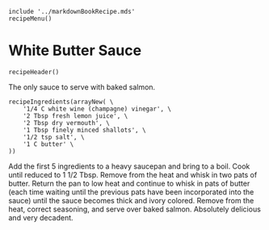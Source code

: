 ~~~ markdown-script
include '../markdownBookRecipe.mds'
recipeMenu()
~~~

# White Butter Sauce

~~~ markdown-script
recipeHeader()
~~~

The only sauce to serve with baked salmon.

~~~ markdown-script
recipeIngredients(arrayNew( \
    '1/4 C white wine (champagne) vinegar', \
    '2 Tbsp fresh lemon juice', \
    '2 Tbsp dry vermouth', \
    '1 Tbsp finely minced shallots', \
    '1/2 tsp salt', \
    '1 C butter' \
))
~~~

Add the first 5 ingredients to a heavy saucepan and bring to a boil. Cook until reduced to 1 1/2
Tbsp. Remove from the heat and whisk in two pats of butter. Return the pan to low heat and continue
to whisk in pats of butter (each time waiting until the previous pats have been incorporated into
the sauce) until the sauce becomes thick and ivory colored. Remove from the heat, correct seasoning,
and serve over baked salmon. Absolutely delicious and very decadent.
